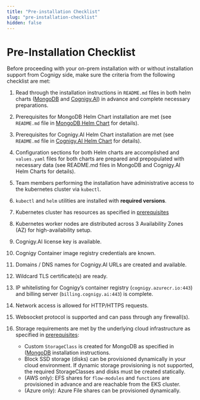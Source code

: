 ```yaml
---
title: "Pre-installation Checklist"
slug: "pre-installation-checklist"
hidden: false
---
```


# Pre-Installation Checklist

Before proceeding with your on-prem installation with or without installation support from Cognigy side, make sure the criteria from the following checklist are met:

1. Read through the installation instructions in `README.md` files in both helm charts ([MongoDB](https://github.com/Cognigy/cognigy-mongodb-helm-chart) and [Cognigy.AI](https://github.com/Cognigy/cognigy-ai-helm-chart)) in advance and complete necessary preparations.

2. Prerequisites for MongoDB Helm Chart installation are met (see `README.md` file in [MongoDB Helm Chart](https://github.com/Cognigy/cognigy-mongodb-helm-chart) for details).

3. Prerequisites for Cognigy.AI Helm Chart installation are met (see `README.md` file in [Cognigy.AI Helm Chart](https://github.com/Cognigy/cognigy-ai-helm-chart) for details).

4. Configuration sections for both Helm charts are accomplished and `values.yaml` files for both charts are prepared and prepopulated with necessary data (see README.md files in MongoDB and Cognigy.AI Helm Charts for details).

5. Team members performing the installation have administrative access to the kubernetes cluster via `kubectl`.

6. `kubectl` and `helm` utilities are installed with **required versions**.

7. Kubernetes cluster has resources as specified in [prerequisites](prerequisites.md)

8. Kubernetes worker nodes are distributed across 3 Availability Zones (AZ) for high-availability setup.

9. Cognigy.AI license key is available.

10. Cognigy Container image registry credentials are known.

11. Domains / DNS names for Cognigy.AI URLs are created and available.

12. Wildcard TLS certificate(s) are ready.

13. IP whitelisting for Cognigy’s container registry (`cognigy.azurecr.io:443`) and billing server (`billing.cognigy.ai:443`) is complete.

14. Network access is allowed for HTTP/HTTPS requests.

15. Websocket protocol is supported and can pass through any firewall(s).

16. Storage requirements are met by the underlying cloud infrastructure as specified in [prerequisites](prerequisites.md):
    - Custom `StorageClass` is created for MongoDB as specified in ([MongoDB](https://github.com/Cognigy/cognigy-mongodb-helm-chart) installation instructions.
    - Block SSD storage (disks) can be provisioned dynamically in your cloud environment. If dynamic storage provisioning 
is not supported, the required StorageClasses and disks must be created statically.
    - (AWS only): EFS shares for `flow-modules` and `functions` are provisioned in advance and are reachable from the EKS cluster.
    - (Azure only): Azure File shares can be provisioned dynamically.